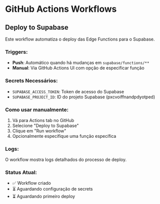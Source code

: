 # GitHub Actions Workflows

## Deploy to Supabase

Este workflow automatiza o deploy das Edge Functions para o Supabase.

### Triggers:
- **Push**: Automático quando há mudanças em `supabase/functions/**`
- **Manual**: Via GitHub Actions UI com opção de especificar função

### Secrets Necessários:
- `SUPABASE_ACCESS_TOKEN`: Token de acesso do Supabase
- `SUPABASE_PROJECT_ID`: ID do projeto Supabase (pxcvoiffnandpdyotped)

### Como usar manualmente:
1. Vá para Actions tab no GitHub
2. Selecione "Deploy to Supabase"
3. Clique em "Run workflow"
4. Opcionalmente especifique uma função específica

### Logs:
O workflow mostra logs detalhados do processo de deploy.

### Status Atual:
- ✅ Workflow criado
- ⏳ Aguardando configuração de secrets
- ⏳ Aguardando primeiro deploy

